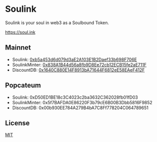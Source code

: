 # Soulink
Soulink is your soul in web3 as a Soulbound Token.

https://soul.ink

## Mainnet
- Soulink: [0xb5a453d6d079d3aE2A103E1B2Daef33b698F706E](https://etherscan.io/address/0xb5a453d6d079d3aE2A103E1B2Daef33b698F706E)
- SoulinkMinter: [0x838A1B44d56a8fb9D8Ee72cb12ECB15fe2aE711F](https://etherscan.io/address/0x838A1B44d56a8fb9D8Ee72cb12ECB15fe2aE711F)
- DiscountDB: [0x1640C880E14F8913bA71644F6812eE58EAeF412F](https://etherscan.io/address/0x1640C880E14F8913bA71644F6812eE58EAeF412F)

## Popcateum
- Soulink: 0xD50ED1BE18c3C4023c2ba3632C362028fb01fD03
- SoulinkMinter: 0x5f7BAFDA0E86220F3b79cE6B00B3Dbb5816F9852
- DiscountDB: 0x00b930EE784A279B4bA7C8Ff778204C064789651

## License
[MIT](LICENSE)
